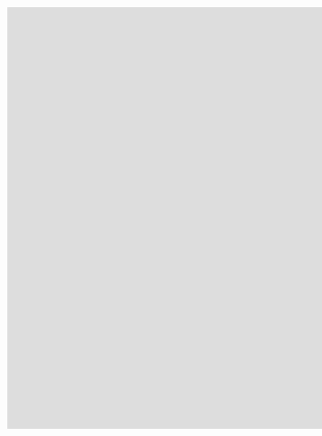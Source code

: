 <iframe src="
https://aaltohaps-my.sharepoint.com/personal/matt_wildman_aaltohaps_com/_layouts/15/Doc.aspx?sourcedoc={e4a3212a-b182-435f-9ba4-74abc4622425}&amp;action=embedview&amp;wdAr=1.7777777777777777&amp;wdEaaCheck=1"
width="1820px" height="980px" frameborder="0">This is an embedded <a target="_blank" href="
https://office.com">Microsoft
Office</a> presentation, powered by <a target="_blank" href="
https://office.com/webapps">Office</a>.</iframe>
